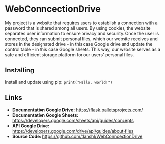 # WebConncectionDrive
My project is a website that requires users to establish a connection with a password that is shared among all users. By using cookies, the website separates user information to ensure privacy and security. Once the user is connected, they can submit personal files, which our website receives and stores in the designated drive - in this case Google drive and update the control table - in this case Google sheets. This way, our website serves as a safe and efficient storage platform for our users' personal files.

Installing
------
Install and update using pip:
`print("Hello, world!")`

Links
------
- **Documentation Google Drive:** https://flask.palletsprojects.com/
- **Documentation Google Sheets:** https://developers.google.com/sheets/api/guides/concepts
- **API Google Drive:** https://developers.google.com/drive/api/guides/about-files
- **Source Code:** https://github.com/danshl/WebConncectionDrive

